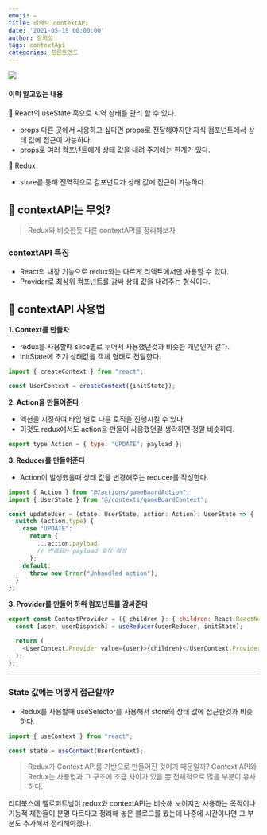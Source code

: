 ```yaml
---
emoji: ✏️
title: 리액트 contextAPI
date: '2021-05-19 00:00:00'
author: 장희성
tags: contextApi
categories: 프론트엔드
---
```


![](https://images.velog.io/images/heesungj7/post/4d59f32d-1320-4bb6-b0a7-75be546e7a6d/Function%20(11).png)

#### 이미 알고있는 내용
📌 React의 useState 훅으로 지역 상태를 관리 할 수 있다.
- props 다른 곳에서 사용하고 싶다면 props로 전달해야지만 자식 컴포넌트에서 상태 값에 접근이 가능하다.
- props로 여러 컴포넌트에게 상태 값을 내려 주기에는 한계가 있다.

📌 Redux
- store를 통해 전역적으로 컴포넌트가 상태 값에 접근이 가능하다.

## 🤔 contextAPI는 무엇?

> Redux와 비슷한듯 다른 contextAPI를 정리해보자

### contextAPI 특징
- React의 내장 기능으로 redux와는 다르게 리액트에서만 사용할 수 있다.
- Provider로 최상위 컴포넌트를 감싸 상태 값을 내려주는 형식이다.

## 🤔 contextAPI 사용법

**1. Context를 만들자**

- redux를 사용할때 slice별로 누어서 사용했던것과 비슷한 개념인거 같다.
- initState에 초기 상태값을 객체 형태로 전달한다.
```javascript
import { createContext } from "react";

const UserContext = createContext({initState});
```

**2. Action을 만들어준다**

- 액션을 지정하여 타입 별로 다른 로직을 진행시킬 수 있다.
- 이것도 redux에서도 action을 만들어 사용했던걸 생각하면 정말 비슷하다.

```javascript
export type Action = { type: "UPDATE"; payload };
```
**3. Reducer를 만들어준다**
- Action이 발생했을때 상태 값을 변경해주는 reducer를 작성한다.

```javascript
import { Action } from "@/actions/gameBoardAction";
import { UserState } from "@/contexts/gameBoardContext";

const updateUser = (state: UserState, action: Action): UserState => {
  switch (action.type) {
    case "UPDATE":
      return {
        ...action.payload,
        // 변경되는 payload 로직 작성
      };
    default:
      throw new Error("Unhandled action");
  }
};
```

**3. Provider를 만들어 하위 컴포넌트를 감싸준다**

```javascript
export const ContextProvider = ({ children }: { children: React.ReactNode }) => {
  const [user, userDispatch] = useReducer(userReducer, initState);

  return (
    <UserContext.Provider value={user}>{children}</UserContext.Provider>
  );
};
```

<hr/>

### State 값에는 어떻게 접근할까?

- Redux를 사용할때 useSelector를 사용해서 store의 상태 값에 접근한것과 비슷하다.

```javascript
import { useContext } from "react";

const state = useContext(UserContext);
```


> Redux가 Context API를 기반으로 만들어진 것이기 때문일까? Context API와 Redux는 사용법과 그 구조에 조금 차이가 있을 뿐 전체적으로 많음 부분이 유사하다.


리디북스에 벨로퍼트님이 redux와 contextAPI는 비슷해 보이지만 사용하는 목적이나 기능적 제한들이 분명 다르다고 정리해 놓은 블로그를 봤는데 나중에 시간이나면 그 부분도 추가해서 정리해야겠다.

```toc

```
